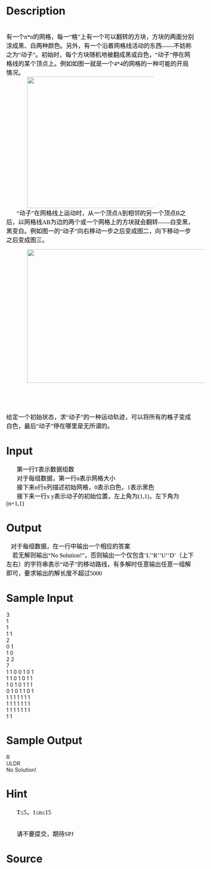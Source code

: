 
# Description

<div class="content"><p class="MsoNormal" align="left" style="margin: 0cm 0cm 0pt; text-indent: 21pt; text-align: left; mso-layout-grid-align: none"><o:wrapblock><v:group id="_x0000_s1026" o:allowincell="f" coordsize="4500,4836" style="margin-top: 67.85pt; z-index: 1; left: 0px; margin-left: 87.85pt; width: 3in; position: absolute; height: 231.1pt; text-align: left"><v:shapetype id="_x0000_t202" coordsize="21600,21600" path="m,l,21600r21600,l21600,xe" o:spt="202"><v:stroke joinstyle="miter"></v:stroke><v:path o:connecttype="rect" gradientshapeok="t"></v:path></v:shapetype><v:shape id="_x0000_s1052" stroked="f" type="#_x0000_t202" style="left: 1980px; width: 900px; position: absolute; top: 4368px; height: 468px; mso-wrap-style: square"><v:textbox>
<table cellspacing="0" cellpadding="0" width="100%">
    <tbody>
        <tr>
            <td style="border-right: #ece9d8; border-top: #ece9d8; border-left: #ece9d8; border-bottom: #ece9d8; background-color: transparent">
            <div>
            <p class="MsoNormal" style="margin: 0cm 0cm 0pt"><span style="font-size: medium"><b style="mso-bidi-font-weight: normal"><span style="color: fuchsia; font-family: 宋体; mso-ascii-font-family: &#39;Times New Roman&#39;; mso-hansi-font-family: &#39;Times New Roman&#39;">图一</span></b></span><b style="mso-bidi-font-weight: normal"><span lang="EN-US" style="font-size: 12pt; color: fuchsia"><o:p></o:p></span></b></p>
            </div>
            </td>
        </tr>
    </tbody>
</table>
</v:textbox></v:shape><w:wrap type="topAndBottom"></w:wrap></v:group></o:wrapblock><span style="font-size: medium"><br clear="all" style="mso-ignore: vglayout"/>
<span style="color: black; font-family: 宋体; mso-font-kerning: 0pt; mso-bidi-font-family: SimSun-Identity-H; mso-bidi-font-size: 10.5pt">有一个<span lang="EN-US">n*n</span>的网格，每一“格”上有一个可以翻转的方块，方块的两面分别涂成黑、白两种颜色。另外，有一个沿着网格线活动的东西——不妨称之为“动子”。初始时，每个方块随机地被翻成黑或白色，“动子”停在网格线的某个顶点上。例如如图一就是一个<span lang="EN-US">4*4</span>的网格的一种可能的开局情况。</span></span></p>
<p class="MsoNormal" align="left" style="margin: 0cm 0cm 0pt; text-indent: 21pt; text-align: left; mso-layout-grid-align: none"><span style="font-size: medium"><span style="color: black; font-family: 宋体; mso-font-kerning: 0pt; mso-bidi-font-family: SimSun-Identity-H; mso-bidi-font-size: 10.5pt"><img height="352" alt="" width="368" src="/source/bzoj/3633/img/aHR0cHM6Ly9seWRzeS5jb20vSnVkZ2VPbmxpbmUvdXBsb2FkLzIwMTQwNi8xKDEpLmpwZw==.jpg"/></span></span></p>
<p class="MsoNormal" align="left" style="margin: 0cm 0cm 0pt; text-indent: 21pt; text-align: left; mso-layout-grid-align: none"><span style="font-size: medium"><span style="color: black; font-family: 宋体; mso-font-kerning: 0pt; mso-bidi-font-family: SimSun-Identity-H; mso-bidi-font-size: 10.5pt"><span style="color: black; font-family: 宋体; mso-font-kerning: 0pt; mso-bidi-font-family: SimSun-Identity-H; mso-bidi-font-size: 10.5pt">“动子”在网格线上运动时，从一个顶点<span lang="EN-US">A</span>到相邻的另一个顶点<span lang="EN-US">B</span>之后，以网格线<span lang="EN-US">AB</span>为边的两个或一个网格上的方块就会翻转——白变黑，黑变白。例如图一的“动子”向右移动一步之后变成图二，向下移动一步之后变成图三。</span></span></span></p>
<p class="MsoNormal" align="left" style="margin: 0cm 0cm 0pt; text-indent: 21pt; text-align: left; mso-layout-grid-align: none"></p>
<p></p>
<p></p>
<p class="MsoNormal" align="left" style="margin: 0cm 0cm 0pt; text-indent: 21pt; text-align: left; mso-layout-grid-align: none"><span style="color: black; font-family: 宋体; mso-font-kerning: 0pt; mso-bidi-font-family: SimSun-Identity-H; mso-bidi-font-size: 10.5pt"><font size="3"><span lang="EN-US"><o:p><span style="font-size: medium"><img height="358" alt="" width="693" src="/source/bzoj/3633/img/aHR0cHM6Ly9seWRzeS5jb20vSnVkZ2VPbmxpbmUvdXBsb2FkLzIwMTQwNi8yKDEpLmpwZw==.jpg"/></span></o:p></span></font></span></p>
<p></p>
<p class="MsoNormal" align="left" style="margin: 0cm 0cm 0pt; text-indent: 21pt; text-align: left; mso-layout-grid-align: none"><v:group id="_x0000_s1052" o:allowincell="f" coordsize="4500,4836" style="margin-top: 298.5pt; z-index: 2; left: 0px; margin-left: 208.4pt; width: 213.05pt; position: absolute; height: 228.15pt; text-align: left"><v:rect id="_x0000_s1053" strokeweight="1.25pt" strokecolor="blue" fillcolor="#9cf" style="left: 180px; width: 4320px; position: absolute; height: 4320px; mso-wrap-style: square"></v:rect><v:line id="_x0000_s1054" strokeweight="1pt" strokecolor="#36f" to="2340,4368" from="2340,0" style="position: absolute; mso-wrap-style: square"></v:line><v:line id="_x0000_s1055" strokeweight="1pt" strokecolor="#36f" to="1260,4368" from="1260,0" style="position: absolute; mso-wrap-style: square"></v:line><v:line id="_x0000_s1056" strokeweight="1pt" strokecolor="#36f" to="3420,4368" from="3420,0" style="position: absolute; mso-wrap-style: square"></v:line><v:line id="_x0000_s1057" strokeweight="1pt" strokecolor="#36f" to="4500,2184" from="180,2184" style="position: absolute; mso-wrap-style: square"></v:line><v:line id="_x0000_s1058" strokeweight="1pt" strokecolor="#36f" to="4500,1092" from="180,1092" style="position: absolute; mso-wrap-style: square"></v:line><v:line id="_x0000_s1059" strokeweight="1pt" strokecolor="#36f" to="4500,3276" from="180,3276" style="position: absolute; mso-wrap-style: square"></v:line><v:oval id="_x0000_s1060" strokecolor="lime" fillcolor="#f90" style="width: 360px; position: absolute; top: 3072px; height: 360px; mso-wrap-style: square"></v:oval><v:rect id="_x0000_s1061" style="left: 360px; width: 720px; position: absolute; top: 156px; height: 720px; mso-wrap-style: square"></v:rect><v:rect id="_x0000_s1062" style="left: 1440px; width: 720px; position: absolute; top: 156px; height: 720px; mso-wrap-style: square"></v:rect><v:rect id="_x0000_s1063" style="left: 2520px; width: 720px; position: absolute; top: 156px; height: 720px; mso-wrap-style: square"></v:rect><v:rect id="_x0000_s1064" fillcolor="black" style="left: 3600px; width: 720px; position: absolute; top: 156px; height: 720px; mso-wrap-style: square"></v:rect><v:rect id="_x0000_s1065" style="left: 3600px; width: 720px; position: absolute; top: 1248px; height: 720px; mso-wrap-style: square"></v:rect><v:rect id="_x0000_s1066" fillcolor="black" style="left: 2520px; width: 720px; position: absolute; top: 1248px; height: 720px; mso-wrap-style: square"></v:rect><v:rect id="_x0000_s1067" style="left: 1440px; width: 720px; position: absolute; top: 1248px; height: 720px; mso-wrap-style: square"></v:rect><v:rect id="_x0000_s1068" fillcolor="black" style="left: 360px; width: 720px; position: absolute; top: 2400px; height: 720px; mso-wrap-style: square"></v:rect><v:rect id="_x0000_s1069" fillcolor="black" style="left: 360px; width: 720px; position: absolute; top: 1248px; height: 720px; mso-wrap-style: square"></v:rect><v:rect id="_x0000_s1070" fillcolor="black" style="left: 1440px; width: 720px; position: absolute; top: 2340px; height: 720px; mso-wrap-style: square"></v:rect><v:rect id="_x0000_s1071" style="left: 2520px; width: 720px; position: absolute; top: 2340px; height: 720px; mso-wrap-style: square"></v:rect><v:rect id="_x0000_s1072" style="left: 3600px; width: 720px; position: absolute; top: 2340px; height: 720px; mso-wrap-style: square"></v:rect><v:rect id="_x0000_s1073" style="left: 3600px; width: 720px; position: absolute; top: 3432px; height: 720px; mso-wrap-style: square"></v:rect><v:rect id="_x0000_s1074" fillcolor="black" style="left: 2520px; width: 720px; position: absolute; top: 3432px; height: 720px; mso-wrap-style: square"></v:rect><v:rect id="_x0000_s1075" style="left: 1440px; width: 720px; position: absolute; top: 3432px; height: 720px; mso-wrap-style: square"></v:rect><v:rect id="_x0000_s1076" style="left: 360px; width: 720px; position: absolute; top: 3432px; height: 720px; mso-wrap-style: square"></v:rect><v:shapetype id="_x0000_t202" coordsize="21600,21600" path="m,l,21600r21600,l21600,xe" o:spt="202"><v:stroke joinstyle="miter"></v:stroke><v:path o:connecttype="rect" gradientshapeok="t"></v:path></v:shapetype><v:shape id="_x0000_s1077" stroked="f" type="#_x0000_t202" style="left: 1980px; width: 900px; position: absolute; top: 4368px; height: 468px; mso-wrap-style: square"><v:textbox>
<table cellspacing="0" cellpadding="0" width="100%">
    <tbody>
        <tr>
            <td style="border-right: #ece9d8; border-top: #ece9d8; border-left: #ece9d8; border-bottom: #ece9d8; background-color: transparent">
            <div>
            <p class="MsoNormal" style="margin: 0cm 0cm 0pt"><span style="font-size: medium"><b style="mso-bidi-font-weight: normal"><span style="color: fuchsia; font-family: 宋体; mso-ascii-font-family: &#39;Times New Roman&#39;; mso-hansi-font-family: &#39;Times New Roman&#39;">图三</span></b></span><b style="mso-bidi-font-weight: normal"><span lang="EN-US" style="font-size: 12pt; color: fuchsia"><o:p></o:p></span></b></p>
            </div>
            </td>
        </tr>
    </tbody>
</table>
</v:textbox></v:shape></v:group><o:wrapblock><v:group id="_x0000_s1026" o:allowincell="f" coordsize="4320,4836" style="margin-top: 299.2pt; z-index: 1; left: 0px; margin-left: -11.1pt; width: 207.8pt; position: absolute; height: 228.15pt; text-align: left"><v:rect id="_x0000_s1027" strokeweight="1.25pt" strokecolor="blue" fillcolor="#9cf" style="width: 4320px; position: absolute; height: 4320px; mso-wrap-style: square"></v:rect><v:line id="_x0000_s1028" strokeweight="1pt" strokecolor="#36f" to="2160,4368" from="2160,0" style="position: absolute; mso-wrap-style: square"></v:line><v:line id="_x0000_s1029" strokeweight="1pt" strokecolor="#36f" to="1080,4368" from="1080,0" style="position: absolute; mso-wrap-style: square"></v:line><v:line id="_x0000_s1030" strokeweight="1pt" strokecolor="#36f" to="3240,4368" from="3240,0" style="position: absolute; mso-wrap-style: square"></v:line><v:line id="_x0000_s1031" strokeweight="1pt" strokecolor="#36f" to="4320,2184" from="0,2184" style="position: absolute; mso-wrap-style: square"></v:line><v:line id="_x0000_s1032" strokeweight="1pt" strokecolor="#36f" to="4320,1092" from="0,1092" style="position: absolute; mso-wrap-style: square"></v:line><v:line id="_x0000_s1033" strokeweight="1pt" strokecolor="#36f" to="4320,3276" from="0,3276" style="position: absolute; mso-wrap-style: square"></v:line><v:oval id="_x0000_s1034" strokecolor="lime" fillcolor="#f90" style="left: 900px; width: 360px; position: absolute; top: 2028px; height: 360px; mso-wrap-style: square"></v:oval><v:rect id="_x0000_s1035" style="left: 180px; width: 720px; position: absolute; top: 156px; height: 720px; mso-wrap-style: square"></v:rect><v:rect id="_x0000_s1036" style="left: 1260px; width: 720px; position: absolute; top: 156px; height: 720px; mso-wrap-style: square"></v:rect><v:rect id="_x0000_s1037" style="left: 2340px; width: 720px; position: absolute; top: 156px; height: 720px; mso-wrap-style: square"></v:rect><v:rect id="_x0000_s1038" fillcolor="black" style="left: 3420px; width: 720px; position: absolute; top: 156px; height: 720px; mso-wrap-style: square"></v:rect><v:rect id="_x0000_s1039" style="left: 3420px; width: 720px; position: absolute; top: 1248px; height: 720px; mso-wrap-style: square"></v:rect><v:rect id="_x0000_s1040" fillcolor="black" style="left: 2340px; width: 720px; position: absolute; top: 1248px; height: 720px; mso-wrap-style: square"></v:rect><v:rect id="_x0000_s1041" style="left: 1260px; width: 720px; position: absolute; top: 1248px; height: 720px; mso-wrap-style: square"></v:rect><v:rect id="_x0000_s1042" fillcolor="black" style="left: 180px; width: 720px; position: absolute; top: 2400px; height: 720px; mso-wrap-style: square"></v:rect><v:rect id="_x0000_s1043" style="left: 180px; width: 720px; position: absolute; top: 1248px; height: 720px; mso-wrap-style: square"></v:rect><v:rect id="_x0000_s1044" fillcolor="black" style="left: 1260px; width: 720px; position: absolute; top: 2340px; height: 720px; mso-wrap-style: square"></v:rect><v:rect id="_x0000_s1045" style="left: 2340px; width: 720px; position: absolute; top: 2340px; height: 720px; mso-wrap-style: square"></v:rect><v:rect id="_x0000_s1046" style="left: 3420px; width: 720px; position: absolute; top: 2340px; height: 720px; mso-wrap-style: square"></v:rect><v:rect id="_x0000_s1047" style="left: 3420px; width: 720px; position: absolute; top: 3432px; height: 720px; mso-wrap-style: square"></v:rect><v:rect id="_x0000_s1048" fillcolor="black" style="left: 2340px; width: 720px; position: absolute; top: 3432px; height: 720px; mso-wrap-style: square"></v:rect><v:rect id="_x0000_s1049" style="left: 1260px; width: 720px; position: absolute; top: 3432px; height: 720px; mso-wrap-style: square"></v:rect><v:rect id="_x0000_s1050" style="left: 180px; width: 720px; position: absolute; top: 3432px; height: 720px; mso-wrap-style: square"></v:rect><v:shape id="_x0000_s1051" stroked="f" type="#_x0000_t202" style="left: 1800px; width: 900px; position: absolute; top: 4368px; height: 468px; mso-wrap-style: square"><v:textbox>
<table cellspacing="0" cellpadding="0" width="100%">
    <tbody>
        <tr>
            <td style="border-right: #ece9d8; border-top: #ece9d8; border-left: #ece9d8; border-bottom: #ece9d8; background-color: transparent">
            <div>
            <p class="MsoNormal" style="margin: 0cm 0cm 0pt"><span style="font-size: medium"><b style="mso-bidi-font-weight: normal"><span style="color: fuchsia; font-family: 宋体; mso-ascii-font-family: &#39;Times New Roman&#39;; mso-hansi-font-family: &#39;Times New Roman&#39;">图二</span></b></span><b style="mso-bidi-font-weight: normal"><span lang="EN-US" style="font-size: 12pt; color: fuchsia"><o:p></o:p></span></b></p>
            </div>
            </td>
        </tr>
    </tbody>
</table>
</v:textbox></v:shape><w:wrap type="topAndBottom"></w:wrap></v:group></o:wrapblock><span style="font-size: medium"><br clear="all" style="mso-ignore: vglayout"/>
</span>
</p><p class="MsoNormal" align="left" style="margin: 0cm 0cm 0pt; text-indent: 21pt; text-align: left; mso-layout-grid-align: none"><span style="color: black; font-family: 宋体; mso-font-kerning: 0pt; mso-bidi-font-family: SimSun-Identity-H; mso-bidi-font-size: 10.5pt"><span lang="EN-US"><o:p></o:p></span></span></p>
<p></p><p></p>
<p></p>
<span style="color: black; font-family: 宋体; mso-font-kerning: 0pt; mso-bidi-font-family: SimSun-Identity-H; mso-bidi-font-size: 10.5pt"><br/>
</span><p></p>
<p><span style="font-size: medium"><span style="color: black; font-family: 宋体; mso-font-kerning: 0pt; mso-bidi-font-family: SimSun-Identity-H; mso-bidi-font-size: 10.5pt">给定一个初始状态，求“动子”的一种运动轨迹，可以将所有的格子变成白色，最后“动子”停在哪里是无所谓的。</span></span></p></div>

# Input

<div class="content"><p class="MsoNormal" align="left" style="margin: 0cm 0cm 0pt; text-indent: 21pt; text-align: left; mso-layout-grid-align: none"><span style="font-size: medium"><span style="color: black; font-family: 宋体; mso-font-kerning: 0pt; mso-bidi-font-family: SimSun-Identity-H; mso-bidi-font-size: 10.5pt">第一行<span lang="EN-US">T</span>表示数据组数</span></span><span style="color: black; font-family: 宋体; mso-font-kerning: 0pt; mso-bidi-font-family: SimSun-Identity-H; mso-bidi-font-size: 10.5pt"><font size="3"><span lang="EN-US"><o:p></o:p></span></font></span></p>
<p class="MsoNormal" align="left" style="margin: 0cm 0cm 0pt; text-indent: 21pt; text-align: left; mso-layout-grid-align: none"><span style="font-size: medium"><span style="color: black; font-family: 宋体; mso-font-kerning: 0pt; mso-bidi-font-family: SimSun-Identity-H; mso-bidi-font-size: 10.5pt">对于每组数据，第一行<span lang="EN-US">n</span>表示网格大小</span></span><span style="color: black; font-family: 宋体; mso-font-kerning: 0pt; mso-bidi-font-family: SimSun-Identity-H; mso-bidi-font-size: 10.5pt"><font size="3"><span lang="EN-US"><o:p></o:p></span></font></span></p>
<p class="MsoNormal" align="left" style="margin: 0cm 0cm 0pt; text-indent: 21pt; text-align: left; mso-layout-grid-align: none"><span style="font-size: medium"><span style="color: black; font-family: 宋体; mso-font-kerning: 0pt; mso-bidi-font-family: SimSun-Identity-H; mso-bidi-font-size: 10.5pt">接下来<span lang="EN-US">n</span>行<span lang="EN-US">n</span>列描述初始网格，<span lang="EN-US">0</span>表示白色，<span lang="EN-US">1</span>表示黑色</span></span><span style="color: black; font-family: 宋体; mso-font-kerning: 0pt; mso-bidi-font-family: SimSun-Identity-H; mso-bidi-font-size: 10.5pt"><font size="3"><span lang="EN-US"><o:p></o:p></span></font></span></p>
<p class="MsoNormal" align="left" style="margin: 0cm 0cm 0pt; text-indent: 21pt; text-align: left; mso-layout-grid-align: none"><span style="font-size: medium"><span style="color: black; font-family: 宋体; mso-font-kerning: 0pt; mso-bidi-font-family: SimSun-Identity-H; mso-bidi-font-size: 10.5pt">接下来一行<span lang="EN-US">x y</span>表示动子的初始位置，左上角为<span lang="EN-US">(1,1)</span>，左下角为<span lang="EN-US">(n+1,1)</span></span></span><span style="color: black; font-family: 宋体; mso-font-kerning: 0pt; mso-bidi-font-family: SimSun-Identity-H; mso-bidi-font-size: 10.5pt"><font size="3"><span lang="EN-US"><o:p></o:p></span></font></span></p>
<p></p></div>

# Output

<div class="content"><p class="MsoNormal" align="left" style="margin: 0cm 0cm 0pt; text-align: left; mso-layout-grid-align: none"><span style="font-size: medium"><b style="mso-bidi-font-weight: normal"><span lang="EN-US" style="color: black; font-family: 幼圆; mso-font-kerning: 0pt; mso-hansi-font-family: 宋体; mso-bidi-font-family: SimSun-Identity-H"><span style="mso-tab-count: 1">   </span></span></b><span style="color: black; font-family: 宋体; mso-font-kerning: 0pt; mso-bidi-font-family: SimSun-Identity-H; mso-bidi-font-size: 10.5pt">对于每组数据，在一行中输出一个相应的答案</span></span><span style="color: black; font-family: 宋体; mso-font-kerning: 0pt; mso-bidi-font-family: SimSun-Identity-H; mso-bidi-font-size: 10.5pt"><font size="3"><span lang="EN-US"><o:p></o:p></span></font></span></p>
<p class="MsoNormal" align="left" style="margin: 0cm 0cm 0pt; text-align: left; mso-layout-grid-align: none"><span style="font-size: medium"><span lang="EN-US" style="color: black; font-family: 宋体; mso-font-kerning: 0pt; mso-bidi-font-family: SimSun-Identity-H; mso-bidi-font-size: 10.5pt"><span style="mso-tab-count: 1">    </span></span><span style="color: black; font-family: 宋体; mso-font-kerning: 0pt; mso-bidi-font-family: SimSun-Identity-H; mso-bidi-font-size: 10.5pt">若无解则输出“<span lang="EN-US">No Solution!”</span>，否则输出一个仅包含‘<span lang="EN-US">L’</span>‘<span lang="EN-US">R’</span>‘<span lang="EN-US">U</span>’‘<span lang="EN-US">D’</span>（上下左右）的字符串表示“动子”的移动路线，有多解时任意输出任意一组解即可，要求输出的解长度不超过<span lang="EN-US">5000</span></span></span><font size="3"><span style="color: black; font-family: 宋体; mso-font-kerning: 0pt; mso-bidi-font-family: SimSun-Identity-H; mso-bidi-font-size: 10.5pt"><span lang="EN-US"><o:p></o:p></span></span></font></p>
<p class="MsoNormal" style="margin: 0cm 0cm 0pt; text-indent: 21pt"><span lang="EN-US" style="font-size: 10pt; font-family: 宋体"><o:p></o:p></span></p></div>

# Sample Input

<div class="content"><span class="sampledata">3<br/>
1<br/>
1<br/>
1 1<br/>
2<br/>
0 1<br/>
1 0<br/>
2 2<br/>
7<br/>
1 1 0 0 1 0 1 <br/>
1 1 0 1 0 1 1 <br/>
1 0 1 0 1 1 1 <br/>
0 1 0 1 1 0 1 <br/>
1 1 1 1 1 1 1 <br/>
1 1 1 1 1 1 1 <br/>
1 1 1 1 1 1 1 <br/>
1 1<br/>
</span></div>

# Sample Output

<div class="content"><span class="sampledata">R<br/>
ULDR<br/>
No Solution!<br/>
</span></div>

# Hint

<div class="content"><p></p><p class="MsoNormal" style="margin: 0cm 0cm 0pt; text-indent: 21pt"><font size="3"><span lang="EN-US" style="color: black; font-family: 宋体; mso-font-kerning: 0pt">T≤5，1≤n≤15</span></font></p><br/>
<p class="MsoNormal" style="margin: 0cm 0cm 0pt; text-indent: 21pt"></p><br/>
<p class="MsoNormal" style="margin: 0cm 0cm 0pt; text-indent: 21pt"><font size="3"><span lang="EN-US" style="color: black; font-family: 宋体; mso-font-kerning: 0pt">请不要提交，期待SPJ</span></font></p><p></p></div>

# Source

<div class="content"><p><a href="problemset.php?search="></a></p></div>

